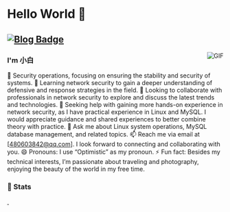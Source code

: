 
# Hello World 👋

[![Blog Badge](https://img.shields.io/badge/blog-25k%20pageview-brightgreen)](https://blog.csdn.net/ydj2200012810)
---
<img align="right" alt="GIF" src="https://raw.githubusercontent.com/haoruilee/haoruilee/master/pic/pusheencode.gif" />

### I'm 小白

🔭 Security operations, focusing on ensuring the stability and security of systems.
🌱 Learning network security to gain a deeper understanding of defensive and 
response strategies in the field.
👯 Looking to collaborate with professionals in network security to explore
and discuss the latest trends and technologies.
🤔 Seeking help with gaining more hands-on experience in network security, as
I have practical experience in Linux and MySQL. I would appreciate guidance and 
shared experiences to better combine theory with practice.
💬 Ask me about Linux system operations, MySQL database management, and related 
topics.
📫 Reach me via email at [480603842@qq.com]. I look forward to connecting and 
collaborating with you.
😄 Pronouns: I use “Optimistic” as my pronoun.
⚡ Fun fact: Besides my technical interests, I’m passionate about traveling and 
photography, enjoying the beauty of the world in my free time.
### 🚦 Stats

<a href="https://github.com/ydj-baitang/emailwebsite">
  <img src="https://github-readme-stats.vercel.app/api?username=ydj-baitang&show_icons=true&hide=commits"  alt=""/>
</a>
<a href="https://github.com/ydj-baitang/emailwebsite">
  <img src="https://github-readme-stats.vercel.app/api/top-langs/?username=ydj-baitang&layout=compact"  alt=""/>
</a>

<p align="center"> 
  <img src="https://profile-counter.glitch.me/ydj-baitang/count.svg"  alt=""/>
</p>
